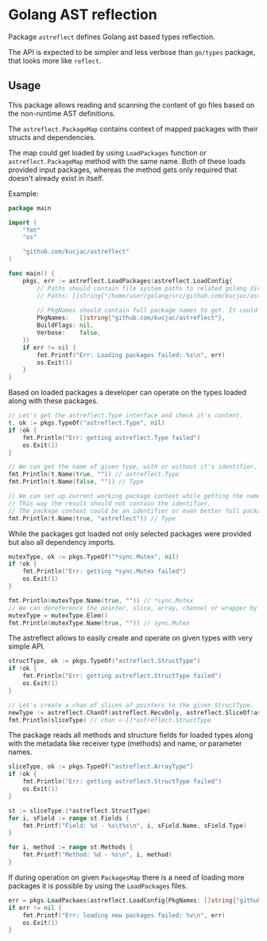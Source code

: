 # Golang AST reflection

Package `astreflect` defines Golang ast based types reflection.

The API is expected to be simpler and less verbose than `go/types` package, that looks more like `reflect`.


## Usage

This package allows reading and scanning the content of go files based on the non-runtime AST definitions.

The `astreflect.PackageMap` contains context of mapped packages with their structs and dependencies.
 
The map could get loaded by using `LoadPackages` function or `astreflect.PackageMap` method with the same name.
Both of these loads provided input packages, whereas the method gets only required that doesn't already exist in itself.

Example:

```go
package main

import (
	"fmt"
	"os"

	"github.com/kucjac/astreflect"
)

func main() {
	pkgs, err := astreflect.LoadPackages(astreflect.LoadConfig{
		// Paths should contain file system paths to related golang directories.			
		// Paths: []string{"/home/user/golang/src/github.com/kucjac/astreflect", "./../mypackage"},
		
		// PkgNames should contain full package names to get. It could be set along with the 'Paths' field.
		PkgNames:   []string{"github.com/kucjac/astreflect"},
		BuildFlags: nil,
		Verbose:    false,
	})
	if err != nil {
		fmt.Printf("Err: Loading packages failed: %s\n", err)
		os.Exit(1)
	}
}
```


Based on loaded packages a developer can operate on the types loaded along with these packages.

```go
// Let's get the astreflect.Type interface and check it's content.
t, ok := pkgs.TypeOf("astreflect.Type", nil)
if !ok {
    fmt.Println("Err: getting astreflect.Type failed")
    os.Exit(1)
}

// We can get the name of given type, with or without it's identifier.
fmt.Println(t.Name(true, "")) // astreflect.Type
fmt.Println(t.Name(false, "")) // Type

// We can set up current working package context while getting the name. 
// This way the result should not contain the identifier.
// The package context could be an identifier or even better full package name.
fmt.Println(t.Name(true, "astreflect")) // Type
```


While the packages got loaded not only selected packages were provided but also all dependency imports.

```go
mutexType, ok := pkgs.TypeOf("*sync.Mutex", nil)
if !ok {
	fmt.Println("Err: getting *sync.Mutex failed")
	os.Exit(1)
}

fmt.Println(mutexType.Name(true, "")) // *sync.Mutex
// We can dereference the pointer, slice, array, channel or wrapper by using 'Elem' method. 
mutexType = mutexType.Elem()
fmt.Println(mutexType.Name(true, "")) // sync.Mutex
```

The astreflect allows to easily create and operate on given types with very simple API.

```go
structType, ok := pkgs.TypeOf("astreflect.StructType")
if !ok {
	fmt.Println("Err: getting astreflect.StructType failed")
	os.Exit(1)
}

// Let's create a chan of slices of pointers to the given StructType.
newType := astreflect.ChanOf(astreflect.RecvOnly, astreflect.SliceOf(astreflect.PointerTo(structType)))
fmt.Println(sliceType) // chan <-[]*astreflect.StructType
```

The package reads all methods and structure fields for loaded types along with the metadata like receiver
type (methods) and name, or parameter names.

```go
sliceType, ok := pkgs.TypeOf("astreflect.ArrayType")
if !ok {
	fmt.Println("Err: getting astreflect.StructType failed")
	os.Exit(1)
}

st := sliceType.(*astreflect.StructType)
for i, sField := range st.Fields {
	fmt.Printf("Field: %d - %s\t%s\n", i, sField.Name, sField.Type)
}

for i, method := range st.Methods {
	fmt.Printf("Method: %d - %s\n", i, method)
}
```


If during operation on given `PackagesMap` there is a need of loading more packages it is possible by using the 
`LoadPackages` files.

```go
err = pkgs.LoadPackaes(astreflect.LoadConfig{PkgNames: []string{"github.com/username/package"}})
if err != nil {
	fmt.Printf("Err: loading new packages failed: %v\n", err)
	os.Exit(1)
}
```
